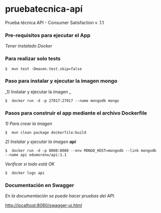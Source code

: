 # pruebatecnica-apí
Prueba técnica API -  Consumer Satisfaction v .1.1 

### Pre-requisitos para ejecutar el App

_Tener instalado Docker_

### Para realizar solo tests
```
$  mvn test -Dmaven.test.skip=false
```
### Paso para instalar y ejecutar la imagen **mongo**
_1) Instalar y ejecutar la imagen _

```
$  docker run -d -p 27017:27017 --name mongodb mongo
```

### Pasos para construir el app mediante el archivo Dockerfile
_1) Para crear la imagen_

```
$  mvn clean package dockerfile:build
```
_2) Instalar y ejecutar la imagen **api**_

```
$  docker run -d -p 8080:8080 --env MONGO_HOST=mongodb --link mongodb --name api edumoreno/api:1.1
```
_Verificar si todo está OK_

```
$  docker logs api
```
### Documentación en Swagger

_En la documentación se puede hacer pruebas del API._


[http://localhost:8080/swagger-ui.html](http://localhost:8080/swagger-ui.html)





